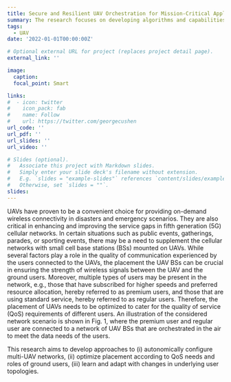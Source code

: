 ```yaml
---
title: Secure and Resilient UAV Orchestration for Mission-Critical Applications
summary: The research focuses on developing algorithms and capabilities to enable resilient wireless connectivity and coverage to ground users in mission-critical under-served regions using mobile aerial platforms.
tags:
  - UAV
date: '2022-01-01T00:00:00Z'

# Optional external URL for project (replaces project detail page).
external_link: ''

image:
  caption:
  focal_point: Smart

links:
#  - icon: twitter
#    icon_pack: fab
#    name: Follow
#    url: https://twitter.com/georgecushen
url_code: ''
url_pdf: ''
url_slides: ''
url_video: ''

# Slides (optional).
#   Associate this project with Markdown slides.
#   Simply enter your slide deck's filename without extension.
#   E.g. `slides = "example-slides"` references `content/slides/example-slides.md`.
#   Otherwise, set `slides = ""`.
slides: 
---
```


UAVs have proven to be a convenient choice for providing on-demand wireless connectivity in disasters and emergency scenarios. They are also critical in enhancing and improving the service gaps in fifth generation (5G) cellular networks. In certain situations such as public events, gatherings, parades, or sporting events, there may be a need to supplement the cellular networks with small cell base stations (BSs) mounted on UAVs. While several factors play a role in the quality of communication experienced by the users connected to the UAVs, the placement the UAV BSs can be crucial in ensuring the strength of wireless signals between the UAV and the ground users. Moreover, multiple types of users may be present in the network, e.g., those that have subscribed for higher speeds and preferred resource allocation, hereby referred to as premium users, and those that are using standard service, hereby referred to as regular users. Therefore, the placement of UAVs needs to be optimized to cater for the quality of service (QoS) requirements of different users. An illustration of the considered network scenario is shown in Fig. 1, where the premium user and regular user are connected to a network of UAV BSs that are orchestrated in the air to meet the data needs of the users.

This research aims to develop approaches to (i) autonomically configure multi-UAV networks, (ii) optimize
placement according to QoS needs and roles of ground users, (iii) learn and adapt with changes in underlying
user topologies.
